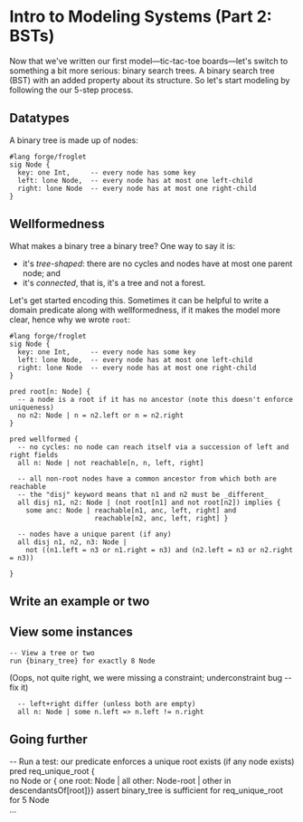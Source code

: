 # Intro to Modeling Systems (Part 2: BSTs)

Now that we've written our first model&mdash;tic-tac-toe boards&mdash;let's switch to something a bit more serious: binary search trees. A binary search tree (BST) with an added property about its structure. So let's start modeling by following the our 5-step process. 

## Datatypes 

A binary tree is made up of nodes:

```forge,editable
#lang forge/froglet
sig Node {
  key: one Int,     -- every node has some key 
  left: lone Node,  -- every node has at most one left-child
  right: lone Node  -- every node has at most one right-child
}
```

## Wellformedness

What makes a binary tree a binary tree? One way to say it is:
* it's _tree-shaped_: there are no cycles and nodes have at most one parent node; and 
* it's _connected_, that is, it's a tree and not a forest. 

Let's get started encoding this. Sometimes it can be helpful to write a domain predicate along with wellformedness, if it makes the model more clear, hence why we wrote `root`:

```forge,editable
#lang forge/froglet
sig Node {
  key: one Int,     -- every node has some key 
  left: lone Node,  -- every node has at most one left-child
  right: lone Node  -- every node has at most one right-child
}

pred root[n: Node] {
  -- a node is a root if it has no ancestor (note this doesn't enforce uniqueness)
  no n2: Node | n = n2.left or n = n2.right
}

pred wellformed {
  -- no cycles: no node can reach itself via a succession of left and right fields
  all n: Node | not reachable[n, n, left, right] 
  
  -- all non-root nodes have a common ancestor from which both are reachable
  -- the "disj" keyword means that n1 and n2 must be _different_
  all disj n1, n2: Node | (not root[n1] and not root[n2]) implies {
    some anc: Node | reachable[n1, anc, left, right] and 
                     reachable[n2, anc, left, right] }

  -- nodes have a unique parent (if any)
  all disj n1, n2, n3: Node | 
    not ((n1.left = n3 or n1.right = n3) and (n2.left = n3 or n2.right = n3))

}
```


## Write an example or two

## View some instances

```
-- View a tree or two
run {binary_tree} for exactly 8 Node
```

(Oops, not quite right, we were missing a constraint; underconstraint bug -- fix it)

```
  -- left+right differ (unless both are empty)
  all n: Node | some n.left => n.left != n.right 
```


## Going further


-- Run a test: our predicate enforces a unique root exists (if any node exists)
pred req_unique_root {   
  no Node or {
    one root: Node | 
      all other: Node-root | other in descendantsOf[root]}}
assert binary_tree is sufficient for req_unique_root for 5 Node  
...









